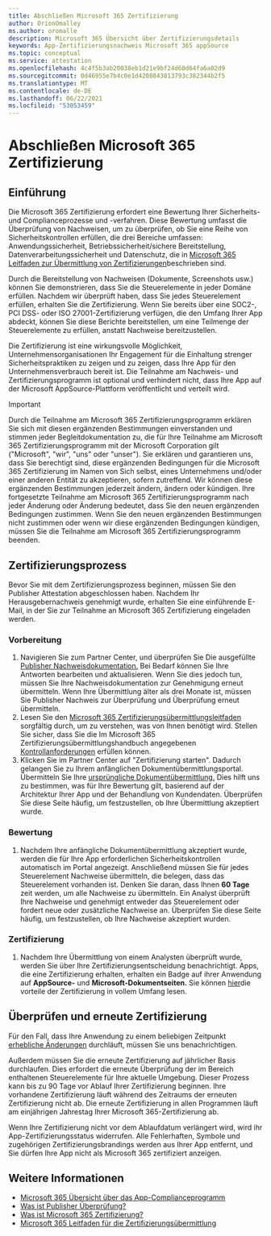 ```yaml
---
title: Abschließen Microsoft 365 Zertifizierung
author: OrionOmalley
ms.author: oromalle
description: Microsoft 365 Übersicht über Zertifizierungsdetails
keywords: App-Zertifizierungsnachweis Microsoft 365 appSource
ms.topic: conceptual
ms.service: attestation
ms.openlocfilehash: 4c4f5b3ab20038eb1d21e9bf24d60d64fa6a02d9
ms.sourcegitcommit: 0d46955e7b4c0e1d4208843813793c382344b2f5
ms.translationtype: MT
ms.contentlocale: de-DE
ms.lasthandoff: 06/22/2021
ms.locfileid: "53053459"
---
```

# <a name="complete-microsoft-365-certification"></a>Abschließen Microsoft 365 Zertifizierung

## <a name="introduction"></a>Einführung

Die Microsoft 365 Zertifizierung erfordert eine Bewertung Ihrer Sicherheits- und Complianceprozesse und -verfahren. Diese Bewertung umfasst die Überprüfung von Nachweisen, um zu überprüfen, ob Sie eine Reihe von Sicherheitskontrollen erfüllen, die drei Bereiche umfassen: Anwendungssicherheit, Betriebssicherheit/sichere Bereitstellung, Datenverarbeitungssicherheit und Datenschutz, die in [Microsoft 365 Leitfaden zur Übermittlung von Zertifizierungen](https://docs.microsoft.com/microsoft-365-app-certification/docs/certification-submission-guide)beschrieben sind.

Durch die Bereitstellung von Nachweisen (Dokumente, Screenshots usw.) können Sie demonstrieren, dass Sie die Steuerelemente in jeder Domäne erfüllen. Nachdem wir überprüft haben, dass Sie jedes Steuerelement erfüllen, erhalten Sie die Zertifizierung. Wenn Sie bereits über eine SOC2-, PCI DSS- oder ISO 27001-Zertifizierung verfügen, die den Umfang Ihrer App abdeckt, können Sie diese Berichte bereitstellen, um eine Teilmenge der Steuerelemente zu erfüllen, anstatt Nachweise bereitzustellen. 

Die Zertifizierung ist eine wirkungsvolle Möglichkeit, Unternehmensorganisationen Ihr Engagement für die Einhaltung strenger Sicherheitspraktiken zu zeigen und zu zeigen, dass Ihre App für den Unternehmensverbrauch bereit ist. Die Teilnahme am Nachweis- und Zertifizierungsprogramm ist optional und verhindert nicht, dass Ihre App auf der Microsoft AppSource-Plattform veröffentlicht und verteilt wird.

> [!IMPORTANT]
> Durch die Teilnahme am Microsoft 365 Zertifizierungsprogramm erklären Sie sich mit diesen ergänzenden Bestimmungen einverstanden und stimmen jeder Begleitdokumentation zu, die für Ihre Teilnahme am Microsoft 365 Zertifizierungsprogramm mit der Microsoft Corporation gilt ("Microsoft", "wir", "uns" oder "unser"). Sie erklären und garantieren uns, dass Sie berechtigt sind, diese ergänzenden Bedingungen für die Microsoft 365 Zertifizierung im Namen von Sich selbst, eines Unternehmens und/oder einer anderen Entität zu akzeptieren, sofern zutreffend. Wir können diese ergänzenden Bestimmungen jederzeit ändern, ändern oder kündigen. Ihre fortgesetzte Teilnahme am Microsoft 365 Zertifizierungsprogramm nach jeder Änderung oder Änderung bedeutet, dass Sie den neuen ergänzenden Bedingungen zustimmen. Wenn Sie den neuen ergänzenden Bestimmungen nicht zustimmen oder wenn wir diese ergänzenden Bedingungen kündigen, müssen Sie die Teilnahme am Microsoft 365 Zertifizierungsprogramm beenden.

## <a name="certification-process"></a>Zertifizierungsprozess

Bevor Sie mit dem Zertifizierungsprozess beginnen, müssen Sie den Publisher Attestation abgeschlossen haben. Nachdem Ihr Herausgebernachweis genehmigt wurde, erhalten Sie eine einführende E-Mail, in der Sie zur Teilnahme an Microsoft 365 Zertifizierung eingeladen werden.

### <a name="preparation"></a>Vorbereitung
1. Navigieren Sie zum Partner Center, und überprüfen Sie Die ausgefüllte [Publisher Nachweisdokumentation.]( https://docs.microsoft.com/microsoft-365-app-certification/docs/attestation) Bei Bedarf können Sie Ihre Antworten bearbeiten und aktualisieren. Wenn Sie dies jedoch tun, müssen Sie Ihre Nachweisdokumentation zur Genehmigung erneut übermitteln. Wenn Ihre Übermittlung älter als drei Monate ist, müssen Sie Publisher Nachweis zur Überprüfung und Überprüfung erneut übermitteln. 
1. Lesen Sie den [Microsoft 365 Zertifizierungsübermittlungsleitfaden](https://docs.microsoft.com/microsoft-365-app-certification/docs/certification-submission-guide) sorgfältig durch, um zu verstehen, was von Ihnen benötigt wird. Stellen Sie sicher, dass Sie die Im Microsoft 365 Zertifizierungsübermittlungshandbuch angegebenen [Kontrollanforderungen]( https://docs.microsoft.com/microsoft-365-app-certification/docs/certification-submission-guide#app-certification-criteria) erfüllen können.
1. Klicken Sie im Partner Center auf "Zertifizierung starten". Dadurch gelangen Sie zu Ihrem anfänglichen Dokumentübermittlungsportal. Übermitteln Sie Ihre [ursprüngliche Dokumentübermittlung.](https://docs.microsoft.com/microsoft-365-app-certification/docs/certification-submission-guide#initial-document-submission) Dies hilft uns zu bestimmen, was für Ihre Bewertung gilt, basierend auf der Architektur Ihrer App und der Behandlung von Kundendaten. Überprüfen Sie diese Seite häufig, um festzustellen, ob Ihre Übermittlung akzeptiert wurde.

### <a name="assessment"></a>Bewertung
1. Nachdem Ihre anfängliche Dokumentübermittlung akzeptiert wurde, werden die für Ihre App erforderlichen Sicherheitskontrollen automatisch im Portal angezeigt. Anschließend müssen Sie für jedes Steuerelement Nachweise übermitteln, die belegen, dass das Steuerelement vorhanden ist. Denken Sie daran, dass Ihnen **60 Tage** zeit werden, um alle Nachweise zu übermitteln. Ein Analyst überprüft Ihre Nachweise und genehmigt entweder das Steuerelement oder fordert neue oder zusätzliche Nachweise an. Überprüfen Sie diese Seite häufig, um festzustellen, ob Ihre Nachweise akzeptiert wurden.
### <a name="certification"></a>Zertifizierung
1. Nachdem Ihre Übermittlung von einem Analysten überprüft wurde, werden Sie über Ihre Zertifizierungsentscheidung benachrichtigt. Apps, die eine Zertifizierung erhalten, erhalten ein Badge auf ihrer Anwendung auf **AppSource-** und **Microsoft-Dokumentseiten.** Sie können [hier](https://docs.microsoft.com/microsoft-365-app-certification/docs/enterprise-app-certification-guide#program-benefits)die vorteile der Zertifizierung in vollem Umfang lesen.

## <a name="review-and-re-certification"></a>Überprüfen und erneute Zertifizierung
Für den Fall, dass Ihre Anwendung zu einem beliebigen Zeitpunkt [erhebliche Änderungen](https://docs.microsoft.com/microsoft-365-app-certification/docs/certification-submission-guide#significant-changes) durchläuft, müssen Sie uns benachrichtigen.

Außerdem müssen Sie die erneute Zertifizierung auf jährlicher Basis durchlaufen. Dies erfordert die erneute Überprüfung der im Bereich enthaltenen Steuerelemente für Ihre aktuelle Umgebung. Dieser Prozess kann bis zu 90 Tage vor Ablauf Ihrer Zertifizierung beginnen. Ihre vorhandene Zertifizierung läuft während des Zeitraums der erneuten Zertifizierung nicht ab. Die erneute Zertifizierung in allen Programmen läuft am einjährigen Jahrestag Ihrer Microsoft 365-Zertifizierung ab.

Wenn Ihre Zertifizierung nicht vor dem Ablaufdatum verlängert wird, wird ihr App-Zertifizierungsstatus widerrufen. Alle Fehlerhaften, Symbole und zugehörigen Zertifizierungsbrandings werden aus Ihrer App entfernt, und Sie dürfen Ihre App nicht als Microsoft 365 zertifiziert anzeigen.



## <a name="learn-more"></a>Weitere Informationen

* [Microsoft 365 Übersicht über das App-Complianceprogramm](~/overview.md)  
* [Was ist Publisher Überprüfung?](https://docs.microsoft.com/azure/active-directory/develop/publisher-verification-overview)
* [Was ist Microsoft 365 Zertifizierung?](~/docs/enterprise-app-certification-guide.md)  
* [Microsoft 365 Leitfaden für die Zertifizierungsübermittlung](~/docs/certification-submission-guide.md)
